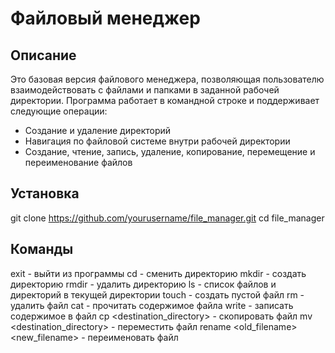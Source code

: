 # Файловый менеджер

## Описание

Это базовая версия файлового менеджера, позволяющая пользователю взаимодействовать с файлами и папками в заданной рабочей директории. Программа работает в командной строке и поддерживает следующие операции:

- Создание и удаление директорий
- Навигация по файловой системе внутри рабочей директории
- Создание, чтение, запись, удаление, копирование, перемещение и переименование файлов

## Установка

   git clone https://github.com/yourusername/file_manager.git
   cd file_manager
   
## Команды

  exit - выйти из программы
  cd <directory> - сменить директорию
  mkdir <directory> - создать директорию
  rmdir <directory> - удалить директорию
  ls - список файлов и директорий в текущей директории
  touch <filename> - создать пустой файл
  rm <filename> - удалить файл
  cat <filename> - прочитать содержимое файла
  write <filename> <content> - записать содержимое в файл
  cp <filename> <destination_directory> - скопировать файл
  mv <filename> <destination_directory> - переместить файл
  rename <old_filename> <new_filename> - переименовать файл
